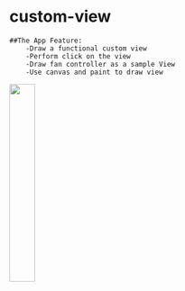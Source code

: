 # custom-view

    ##The App Feature:
        -Draw a functional custom view
        -Perform click on the view
        -Draw fan controller as a sample View
        -Use canvas and paint to draw view
        
        
        
 <img src="https://user-images.githubusercontent.com/33599053/106517482-da1d5100-64d8-11eb-8460-00b1714d3edf.png" width=30% height=30%>
